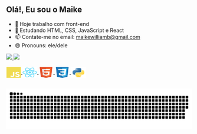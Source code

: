 ## Olá!, Eu sou o Maike

- 🔭 Hoje trabalho com front-end
- 🌱 Estudando HTML, CSS, JavaScript e React
- 📫 Contate-me no email: maikewilliamb@gmail.com
- 😄 Pronouns: ele/dele

<div>
  <a href="https://github.com/MaikeWilliam">
  <img height="180em" src="https://github-readme-stats.vercel.app/api?username=MaikeWilliam&show_icons=true&theme=dracula&include_all_commits=true&count_private=true"/>
  <img height="180em" src="https://github-readme-stats.vercel.app/api/top-langs/?username=MaikeWilliam&layout=compact&langs_count=7&theme=dracula"/>
</div>

<div style="display: inline_block"><br>
  <img align="center" alt="Maike-Js" height="30" width="40" src="https://raw.githubusercontent.com/devicons/devicon/master/icons/javascript/javascript-plain.svg">
  <img align="center" alt="Maike-React" height="30" width="40" src="https://raw.githubusercontent.com/devicons/devicon/master/icons/react/react-original.svg">
  <img align="center" alt="Maike-HTML" height="30" width="40" src="https://raw.githubusercontent.com/devicons/devicon/master/icons/html5/html5-original.svg">
  <img align="center" alt="Maike-CSS" height="30" width="40" src="https://raw.githubusercontent.com/devicons/devicon/master/icons/css3/css3-original.svg">
  <img align="center" alt="Maike-Python" height="30" width="40" src="https://raw.githubusercontent.com/devicons/devicon/master/icons/python/python-original.svg">
</div>
  
##
  
![Snake animation](https://github.com/MaikeWilliam/MaikeWilliam/blob/output/github-contribution-grid-snake.svg)

